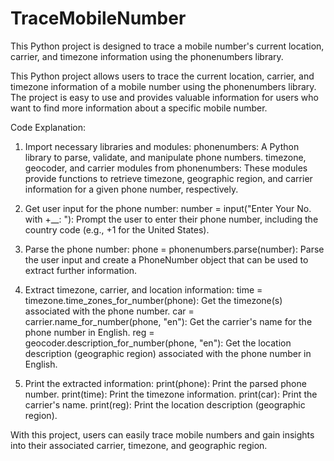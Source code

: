 # TraceMobileNumber


This Python project is designed to trace a mobile number's current location, carrier, and timezone information using the phonenumbers library.

This Python project allows users to trace the current location, carrier, and timezone information of a mobile number using the phonenumbers library. The project is easy to use and provides valuable information for users who want to find more information about a specific mobile number.

Code Explanation:

1. Import necessary libraries and modules:
phonenumbers: A Python library to parse, validate, and manipulate phone numbers.
timezone, geocoder, and carrier modules from phonenumbers: These modules provide functions to retrieve timezone, geographic region, and carrier information for a given phone number, respectively.

2. Get user input for the phone number:
number = input("Enter Your No. with +__: "): Prompt the user to enter their phone number, including the country code (e.g., +1 for the United States).

3. Parse the phone number:
phone = phonenumbers.parse(number): Parse the user input and create a PhoneNumber object that can be used to extract further information.

4. Extract timezone, carrier, and location information:
time = timezone.time_zones_for_number(phone): Get the timezone(s) associated with the phone number.
car = carrier.name_for_number(phone, "en"): Get the carrier's name for the phone number in English.
reg = geocoder.description_for_number(phone, "en"): Get the location description (geographic region) associated with the phone number in English.

5. Print the extracted information:
print(phone): Print the parsed phone number.
print(time): Print the timezone information.
print(car): Print the carrier's name.
print(reg): Print the location description (geographic region).

With this project, users can easily trace mobile numbers and gain insights into their associated carrier, timezone, and geographic region.
